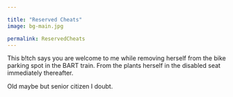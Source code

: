 ```yaml
---

title: "Reserved Cheats"
image: bg-main.jpg

permalink: ReservedCheats
---
```

This b!tch says you are welcome to me while removing herself from the bike parking spot in the BART train. From the plants herself in the disabled seat immediately thereafter.

Old maybe but senior citizen I doubt.
